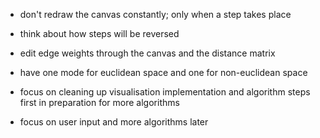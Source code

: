 - don't redraw the canvas constantly; only when a step takes place
- think about how steps will be reversed

- edit edge weights through the canvas and the distance matrix

- have one mode for euclidean space and one for non-euclidean space

- focus on cleaning up visualisation implementation and algorithm steps first in preparation for more algorithms
- focus on user input and more algorithms later
